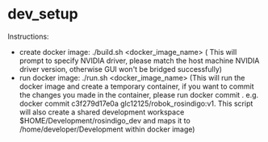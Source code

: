 # dev_setup
Instructions:
* create docker image: ./build.sh <docker_image_name>
( This will prompt to specify NVIDIA driver, please match the host machine NVIDIA driver version, otherwise GUI won't be bridged successfully)
* run docker image: ./run.sh <docker_image_name> (This will run the docker image and create a temporary container, if you want to commit the changes you made in the container, please run docker commit <container hash id> <your docker hub repo>. e.g. docker commit c3f279d17e0a  glc12125/robok_rosindigo:v1. This script will also create a shared development workspace $HOME/Development/rosindigo_dev and maps it to /home/developer/Development within docker image)
